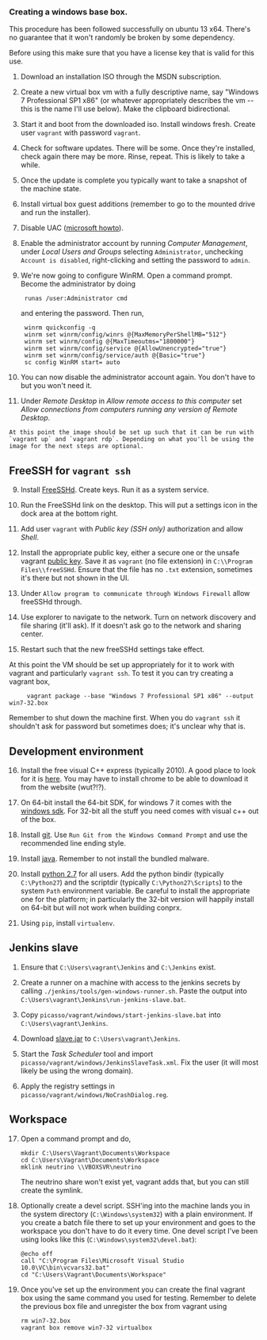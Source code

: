 ### Creating a windows base box.

This procedure has been followed successfully on ubuntu 13 x64. There's no guarantee that it won't randomly be broken by some dependency.

Before using this make sure that you have a license key that is valid for this use.

 1. Download an installation ISO through the MSDN subscription.

 2. Create a new virtual box vm with a fully descriptive name, say "Windows 7 Professional SP1 x86" (or whatever appropriately describes the vm -- this is the name I'll use below). Make the clipboard bidirectional.

 3. Start it and boot from the downloaded iso. Install windows fresh. Create user `vagrant` with password `vagrant`.

 4. Check for software updates. There will be some. Once they're installed, check again there may be more. Rinse, repeat. This is likely to take a while.

 4. Once the update is complete you typically want to take a snapshot of the machine state.

 5. Install virtual box guest additions (remember to go to the mounted drive and run the installer).

 6. Disable UAC ([microsoft howto](http://windows.microsoft.com/en-us/windows7/turn-user-account-control-on-or-off)).

 7. Enable the administrator account by running *Computer Management*, under *Local Users and Groups* selecting `Administrator`, unchecking `Account is disabled`, right-clicking and setting the password to `admin`.
 
 8. We're now going to configure WinRM. Open a command prompt. Become the administrator by doing

         runas /user:Administrator cmd

    and entering the password. Then run,

         winrm quickconfig -q
         winrm set winrm/config/winrs @{MaxMemoryPerShellMB="512"}
         winrm set winrm/config @{MaxTimeoutms="1800000"}
         winrm set winrm/config/service @{AllowUnencrypted="true"}
         winrm set winrm/config/service/auth @{Basic="true"}
         sc config WinRM start= auto

 9. You can now disable the administrator account again. You don't have to but you won't need it.

 10. Under *Remote Desktop* in *Allow remote access to this computer* set *Allow connections from computers running any version of Remote Desktop*.

    At this point the image should be set up such that it can be run with `vagrant up` and `vagrant rdp`. Depending on what you'll be using the image for the next steps are optional.

## FreeSSH for `vagrant ssh`

 9. Install [FreeSSHd](http://www.freesshd.com/). Create keys. Run it as a system service.

 10. Run the FreeSSHd link on the desktop. This will put a settings icon in the dock area at the bottom right.

 11. Add user `vagrant` with *Public key (SSH only)* authorization and allow *Shell*.

 12. Install the appropriate public key, either a secure one or the unsafe vagrant [public key](https://github.com/mitchellh/vagrant/blob/master/keys/vagrant.pub). Save it as `vagrant` (no file extension) in `C:\\Program Files\\freeSSHd`. Ensure that the file has no `.txt` extension, sometimes it's there but not shown in the UI.

 13. Under `Allow program to communicate through Windows Firewall` allow freeSSHd through.

 14. Use explorer to navigate to the network. Turn on network discovery and file sharing (it'll ask). If it doesn't ask go to the network and sharing center.

 15. Restart such that the new freeSSHd settings take effect.

At this point the VM should be set up appropriately for it to work with vagrant and particularly `vagrant ssh`. To test it you can try creating a vagrant box,

         vagrant package --base "Windows 7 Professional SP1 x86" --output win7-32.box

Remember to shut down the machine first. When you do `vagrant ssh` it shouldn't ask for password but sometimes does; it's unclear why that is.


## Development environment

 16. Install the free visual C++ express (typically 2010). A good place to look for it is [here](http://www.visualstudio.com/downloads/download-visual-studio-vs). You may have to install chrome to be able to download it from the website (wut?!?).

 17. On 64-bit install the 64-bit SDK, for windows 7 it comes with the [windows sdk](http://www.microsoft.com/en-us/download/details.aspx?id=8279). For 32-bit all the stuff you need comes with visual c++ out of the box.

 17. Install [git](http://git-scm.com/download/win). Use `Run Git from the Windows Command Prompt` and use the recommended line ending style.

 18. Install [java](https://www.java.com/en/download/). Remember to not install the bundled malware.

 19. Install [python 2.7](https://www.python.org/downloads/) for all users. Add the python bindir (typically `C:\Python27`) and the scriptdir (typically `C:\Python27\Scripts`) to the system `Path` environment variable. Be careful to install the appropriate one for the platform; in particularly the 32-bit version will happily install on 64-bit but will not work when building conprx.

 20. Using `pip`, install `virtualenv`.

## Jenkins slave

 1. Ensure that `C:\Users\vagrant\Jenkins` and `C:\Jenkins` exist.

 2. Create a runner on a machine with access to the jenkins secrets by calling `./jenkins/tools/gen-windows-runner.sh`. Paste the output into `C:\Users\vagrant\Jenkins\run-jenkins-slave.bat`.

 3. Copy `picasso/vagrant/windows/start-jenkins-slave.bat` into `C:\Users\vagrant\Jenkins`.

 4. Download [slave.jar](http://ci.t.undra.org/jnlpJars/slave.jar) to `C:\Users\vagrant\Jenkins`.

 5. Start the *Task Scheduler* tool and import `picasso/vagrant/windows/JenkinsSlaveTask.xml`. Fix the user (it will most likely be using the wrong domain).

 6. Apply the registry settings in `picasso/vagrant/windows/NoCrashDialog.reg`.
 

## Workspace

 17. Open a command prompt and do,

         mkdir C:\Users\Vagrant\Documents\Workspace
         cd C:\Users\Vagrant\Documents\Workspace
         mklink neutrino \\VBOXSVR\neutrino

     The neutrino share won't exist yet, vagrant adds that, but you can still create the symlink.

 18. Optionally create a devel script. SSH'ing into the machine lands you in the system directory (`C:\Windows\system32`) with a plain environment. If you create a batch file there to set up your environment and goes to the workspace you don't have to do it every time. One devel script I've been using looks like this (`C:\Windows\system32\devel.bat`):

         @echo off
         call "C:\Program Files\Microsoft Visual Studio 10.0\VC\bin\vcvars32.bat"
         cd "C:\Users\Vagrant\Documents\Workspace"

 19. Once you've set up the environment you can create the final vagrant box using the same command you used for testing. Remember to delete the previous box file and unregister the box from vagrant using

         rm win7-32.box
         vagrant box remove win7-32 virtualbox

